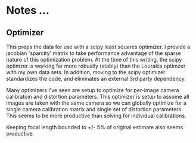 # Notes ...

## Optimizer

   This preps the data for use with a scipy least squares optimizer.
   I provide a jacobian 'sparcity' matrix to take performance
   advantage of the sparse nature of this optimization problem.  At
   the time of this writing, the scipy optimzer is working far more
   robustly (stably) than the Lourakis optimzer with my own data
   sets.  In addition, moving to the scipy optimizer standardizes the
   code, and eliminates an external 3rd party dependency.

   Many optimizers I've seen are setup to optimize for per-image
   camera calibratoin and distortion parameters.  This optimizer is
   setup to assume all images are taken with the same camera so we can
   globally optimize for a single camera calibration matrix and single
   set of distortion parameters.  This seems to be more productive
   than solving for individual calibrations.
   
   Keeping focal length bounded to +/- 5% of original estimate also
   seems productive.